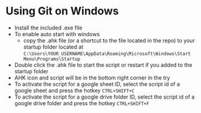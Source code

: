 # Using Git on Windows

* Install the included .exe file
* To enable auto start with windows
  * copy the .ahk file (or a shortcut to the file located in the repo) to your startup folder located at `C:\Users\YOUR_USERNAME\AppData\Roaming\Microsoft\Windows\Start Menu\Programs\Startup`
* Double click the .ahk file to start the script or restart if you added to the startup folder
* AHK icon and script will be in the bottom right corner in the try
* To activate the script for a google sheet ID, select the script id of a google sheet and press the hotkey `CTRL+SHIFT+C`
* To activate the script for a google drive folder ID, select the script id of a google drive folder and press the hotkey `CTRL+SHIFT+F`
